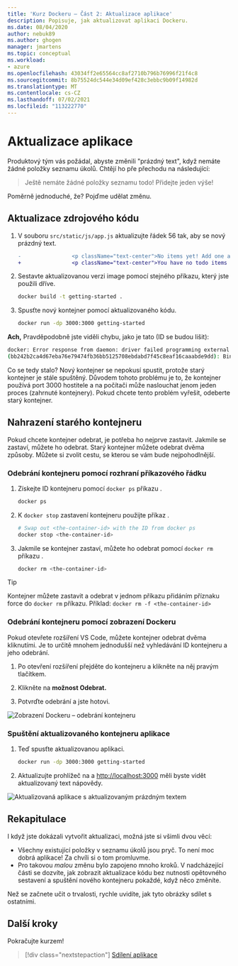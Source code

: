 ```yaml
---
title: 'Kurz Dockeru – Část 2: Aktualizace aplikace'
description: Popisuje, jak aktualizovat aplikaci Dockeru.
ms.date: 08/04/2020
author: nebuk89
ms.author: ghogen
manager: jmartens
ms.topic: conceptual
ms.workload:
- azure
ms.openlocfilehash: 43034ff2e65564cc8af2710b796b76996f21f4c8
ms.sourcegitcommit: 8b75524dc544e34d09ef428c3ebbc9b09f14982d
ms.translationtype: MT
ms.contentlocale: cs-CZ
ms.lasthandoff: 07/02/2021
ms.locfileid: "113222770"
---
```

# <a name="update-the-app"></a>Aktualizace aplikace

Produktový tým vás požádal, abyste změnili "prázdný text", když nemáte žádné položky seznamu úkolů. Chtějí ho pře přechodu na následující:

> Ještě nemáte žádné položky seznamu todo! Přidejte jeden výše!

Poměrně jednoduché, že? Pojďme udělat změnu.

## <a name="update-the-source-code"></a>Aktualizace zdrojového kódu

1. V souboru `src/static/js/app.js` aktualizujte řádek 56 tak, aby se nový prázdný text.

    ```diff
    -                <p className="text-center">No items yet! Add one above!</p>
    +                <p className="text-center">You have no todo items yet! Add one above!</p>
    ```

1. Sestavte aktualizovanou verzi image pomocí stejného příkazu, který jste použili dříve.

    ```bash
    docker build -t getting-started .
    ```

1. Spusťte nový kontejner pomocí aktualizovaného kódu.

    ```bash
    docker run -dp 3000:3000 getting-started
    ```

**Ach,** Pravděpodobně jste viděli chybu, jako je tato (ID se budou lišit):

```bash
docker: Error response from daemon: driver failed programming external connectivity on endpoint laughing_burnell 
(bb242b2ca4d67eba76e79474fb36bb5125708ebdabd7f45c8eaf16caaabde9dd): Bind for 0.0.0.0:3000 failed: port is already allocated.
```

Co se tedy stalo? Nový kontejner se nepokusí spustit, protože starý kontejner je stále spuštěný. Důvodem tohoto problému je to, že kontejner používá port 3000 hostitele a na počítači může naslouchat jenom jeden proces (zahrnuté kontejnery). Pokud chcete tento problém vyřešit, odeberte starý kontejner.

## <a name="replace-the-old-container"></a>Nahrazení starého kontejneru

Pokud chcete kontejner odebrat, je potřeba ho nejprve zastavit. Jakmile se zastaví, můžete ho odebrat. Starý kontejner můžete odebrat dvěma způsoby. Můžete si zvolit cestu, se kterou se vám bude nejpohodlnější.

### <a name="remove-a-container-using-the-cli"></a>Odebrání kontejneru pomocí rozhraní příkazového řádku

1. Získejte ID kontejneru pomocí `docker ps` příkazu .

    ```bash
    docker ps
    ```

1. K `docker stop` zastavení kontejneru použijte příkaz .

    ```bash
    # Swap out <the-container-id> with the ID from docker ps
    docker stop <the-container-id>
    ```

1. Jakmile se kontejner zastaví, můžete ho odebrat pomocí `docker rm` příkazu .

    ```bash
    docker rm <the-container-id>
    ```

> [!TIP]
> Kontejner můžete zastavit a odebrat v jednom příkazu přidáním příznaku force do `docker rm` příkazu. Příklad: `docker rm -f <the-container-id>`

### <a name="remove-a-container-using-the-docker-view"></a>Odebrání kontejneru pomocí zobrazení Dockeru

Pokud otevřete rozšíření VS Code, můžete kontejner odebrat dvěma kliknutími. Je to určitě mnohem jednodušší než vyhledávání ID kontejneru a jeho odebrání.

1. Po otevření rozšíření přejděte do kontejneru a klikněte na něj pravým tlačítkem.

1. Klikněte na **možnost Odebrat.**

1. Potvrďte odebrání a jste hotovi.

![Zobrazení Dockeru – odebrání kontejneru](media/vs-removing-container.png)

### <a name="start-the-updated-app-container"></a>Spuštění aktualizovaného kontejneru aplikace

1. Teď spusťte aktualizovanou aplikaci.

    ```bash
    docker run -dp 3000:3000 getting-started
    ```

1. Aktualizujte prohlížeč na a [http://localhost:3000](http://localhost:3000) měli byste vidět aktualizovaný text nápovědy.

![Aktualizovaná aplikace s aktualizovaným prázdným textem](media/todo-list-updated-empty-text.png)

## <a name="recap"></a>Rekapitulace

I když jste dokázali vytvořit aktualizaci, možná jste si všimli dvou věcí:

- Všechny existující položky v seznamu úkolů jsou pryč. To není moc dobrá aplikace! Za chvíli si o tom promluvme.
- Pro takovou *malou* změnu bylo zapojeno mnoho kroků. V nadcházející části se dozvíte, jak zobrazit aktualizace kódu bez nutnosti opětovného sestavení a spuštění nového kontejneru pokaždé, když něco změníte.

Než se začnete učit o trvalosti, rychle uvidíte, jak tyto obrázky sdílet s ostatními.

## <a name="next-steps"></a>Další kroky

Pokračujte kurzem!

> [!div class="nextstepaction"]
> [Sdílení aplikace](share-your-app.md)
